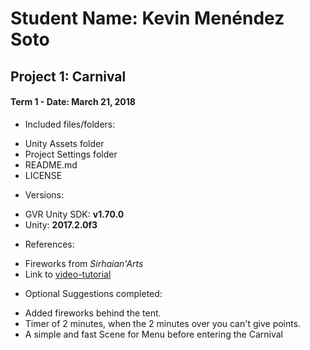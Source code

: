 # Student Name: Kevin Menéndez Soto
## Project 1: Carnival
#### Term 1 - Date: March 21, 2018

* Included files/folders:
 - Unity Assets folder
 - Project Settings folder
 - README.md
 - LICENSE

* Versions:
 - GVR Unity SDK: **v1.70.0**
 - Unity: **2017.2.0f3**


* References:
 - Fireworks from *Sirhaian'Arts*
 - Link to [video-tutorial](https://www.youtube.com/watch?v=zj4Iaq-KrkE&t=6s)
 
* Optional Suggestions completed:
 - Added fireworks behind the tent.
 - Timer of 2 minutes, when the 2 minutes over you can't give points.
 - A simple and fast Scene for Menu before entering the Carnival